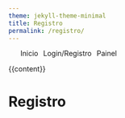 ```yaml
---
theme: jekyll-theme-minimal
title: Registro
permalink: /registro/
---
```

<!DOCTYPE html>
<html lang="pt">

<head>
  <meta charset="UTF-8" />
  <meta name="viewport" content="width=device-width, initial-scale=1.0" />
  <title>Document</title>
</head>

<body>
  <nav>
    <ul>
      <li><a href="/">Inicio</a></li>
      <li><a href="/login/">Login/Registro</a></li>
      <li><a href="/painel/">Painel</a></li>
    </ul>
  </nav>

  {{content}}

  <style>
    nav ul {
      display: flex;
      list-style: none;
    }

    nav ul li {
      margin-right: 10px;
    }

    nav ul li a {
      text-decoration: none;
    }

    nav ul li a:hover {
      text-decoration: underline;
    }
  </style>
</body>

</html>

# Registro